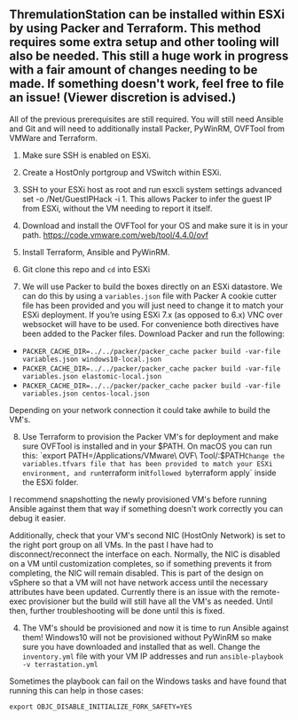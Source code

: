 ## ThremulationStation can be installed within ESXi by using Packer and Terraform. This method requires some extra setup and other tooling will also be needed. This still a huge work in progress with a fair amount of changes needing to be made. If something doesn't work, feel free to file an issue! (Viewer discretion is advised.) ##

All of the previous prerequisites are still required. You will still need Ansible and Git and will need to additionally install Packer, PyWinRM, OVFTool from VMWare and Terraform.

1. Make sure SSH is enabled on ESXi.

2. Create a HostOnly portgroup and VSwitch within ESXi. 

3. SSH to your ESXi host as root and run esxcli system settings advanced set -o /Net/GuestIPHack -i 1. This allows Packer to infer the guest IP from ESXi, without the VM needing to report it itself.

4. Download and install the OVFTool for your OS and make sure it is in your path. https://code.vmware.com/web/tool/4.4.0/ovf

5. Install Terraform, Ansible and PyWinRM.

6. Git clone this repo and `cd` into ESXi

7. We will use Packer to build the boxes directly on an ESXi datastore. We can do this by using a `variables.json` file with Packer A cookie cutter file has been provided and you will just need to change it to match your ESXi deployment. If you’re using ESXi 7.x (as opposed to 6.x) VNC over websocket will have to be used. For convenience both directives have been added to the Packer files. Download Packer and run the following: 
- `PACKER_CACHE_DIR=../../packer/packer_cache packer build -var-file variables.json windows10-local.json`
- `PACKER_CACHE_DIR=../../packer/packer_cache packer build -var-file variables.json elastomic-local.json`
- `PACKER_CACHE_DIR=../../packer/packer_cache packer build -var-file variables.json centos-local.json`

Depending on your network connection it could take awhile to build the VM's. 

8. Use Terraform to provision the Packer VM's for deployment and make sure OVFTool is installed and in your $PATH. On macOS you can run this: `export PATH=/Applications/VMware\ OVF\ Tool/:$PATH`
Change the variables.tfvars file that has been provided to match your ESXi environment, and run `terraform init` followed by `terraform apply` inside the ESXi folder. 

I recommend snapshotting the newly provisioned VM's before running Ansible against them that way if something doesn't work correctly you can debug it easier.

Additionally, check that your VM's second NIC (HostOnly Network) is set to the right port group on all VMs. In the past I have had to disconnect/reconnect the interface on each. Normally, the NIC is disabled on a VM until customization completes, so if something prevents it from completing, the NIC will remain disabled. This is part of the design on vSphere so that a VM will not have network access until the necessary attributes have been updated. Currently there is an issue with the remote-exec provisioner but the build will still have all the VM's as needed. Until then, further troubleshooting will be done until this is fixed. 

4. The VM's should be provisioned and now it is time to run Ansible against them! Windows10 will not be provisioned without PyWinRM so make sure you have downloaded and installed that as well. Change the `inventory.yml` file with your VM IP addresses and run `ansible-playbook -v terrastation.yml`

Sometimes the playbook can fail on the Windows tasks and have found that running this can help in those cases: 

`export OBJC_DISABLE_INITIALIZE_FORK_SAFETY=YES`
